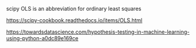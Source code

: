 scipy
OLS is an abbreviation for ordinary least squares


https://scipy-cookbook.readthedocs.io/items/OLS.html


https://towardsdatascience.com/hypothesis-testing-in-machine-learning-using-python-a0dc89e169ce
